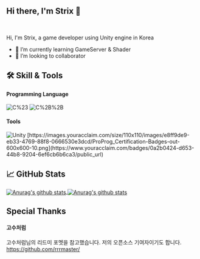 ## Hi there, I'm Strix 👋

<br />

Hi, I'm Strix, a game developer using Unity engine in Korea

- 🌱 I’m currently learning GameServer & Shader
- 👯 I’m looking to collaborator

<!--
연락처 두기(카톡, 디코)
-->

## 🛠 Skill & Tools

#### Programming Language
<p>
  <img alt="C%23" src="https://img.shields.io/badge/-C%23-239120?style=flat-square&logo=c-Sharp&logoColor=white"/>
  <img alt="C%2B%2B" src="https://img.shields.io/badge/-C%2B%2B-00599C?style=flat-square&logo=c%2B%2B&logoColor=white"/>
</p>

<div data-iframe-width="150" data-iframe-height="270" data-share-badge-id="0a2b0424-d653-44b8-9204-6ef6cb6b6ca3" data-share-badge-host="https://www.youracclaim.com"></div><script type="text/javascript" async src="//cdn.youracclaim.com/assets/utilities/embed.js"></script>

#### Tools
<img alt="Unity" src="https://img.shields.io/badge/-Unity-000000?style=flat-square&logo=unity&logoColor=white"/>
[https://images.youracclaim.com/size/110x110/images/e8ff9de9-eb33-4769-88f8-0666530e3dcd/ProProg_Certification-Badges-out-600x600-10.png](https://www.youracclaim.com/badges/0a2b0424-d653-44b8-9204-6ef6cb6b6ca3/public_url)

## &#x1f4c8; GitHub Stats

<a href="https://github.com/KorStrix/KorStrix">
  <img align="center" src="https://github-readme-stats.vercel.app/api/top-langs/?username=KorStrix&hide=java,html,ShaderLab&theme=radical&line_height=27" alt="Anurag's github stats" />
</a>
<a href="https://github.com/KorStrix/github-readme-stats">
  <img align="center" src="https://github-readme-stats.vercel.app/api?username=KorStrix&show_icons=true&theme=radical&line_height=27" alt="Anurag's github stats" />
</a>


## Special Thanks
#### 고수처럼
고수처럼님의 리드미 포멧을 참고했습니다. 저의 오픈소스 기여자이기도 합니다.
https://github.com/rrrmaster/
